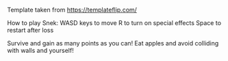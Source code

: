 Template taken from https://templateflip.com/

How to play Snek:
WASD keys to move
R to turn on special effects
Space to restart after loss

Survive and gain as many points as you can! Eat apples and avoid colliding with walls and yourself!
